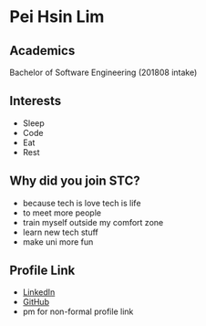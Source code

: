 # Pei Hsin Lim

 ## Academics
 
 Bachelor of Software Engineering (201808 intake)
 
 ## Interests
 
- Sleep
- Code
- Eat
- Rest

 ## Why did you join STC?
 
 - because tech is love tech is life
 - to meet more people
 - train myself outside my comfort zone
 - learn new tech stuff
 - make uni more fun
 
 ## Profile Link
 
- [LinkedIn](https://www.linkedin.com/in/pei-hsin-l-78571ab9/)
- [GitHub](https://github.com/limpeihsin15)
- pm for non-formal profile link
